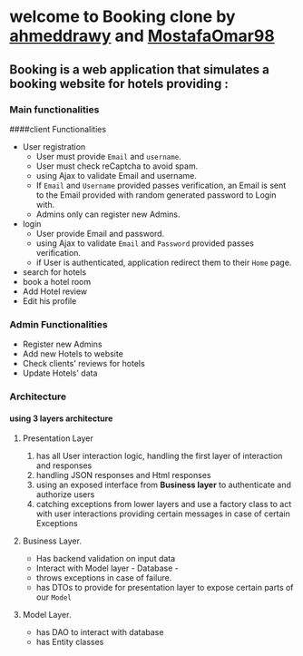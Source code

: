 # welcome to Booking clone by [ahmeddrawy](https://github.com/ahmeddrawy) and [MostafaOmar98](https://github.com/MostafaOmar98)
## Booking is a web application that simulates a booking website for hotels providing :
### Main functionalities
####client Functionalities
- User registration 
  - User must provide `Email` and `username`. 
  - User must check reCaptcha to avoid spam.
  - using Ajax to validate Email and username.
  - If `Email` and `Username` provided passes verification, an Email is sent to the Email provided with random generated password to Login with.
  - Admins only can register new Admins.
- login
  - User provide Email and password.
  - using Ajax to validate `Email` and `Password` provided passes verification.
  - if User is authenticated, application redirect them to their `Home` page.
- search for hotels
- book a hotel room
- Add Hotel review
- Edit his profile
### Admin Functionalities
- Register new Admins
- Add new Hotels to website
- Check clients' reviews for hotels
- Update Hotels' data


### Architecture
#### using 3 layers architecture
1.  Presentation Layer
    1. has all User interaction logic, handling the first layer of interaction and responses
    2. handling JSON responses and Html responses 
    3. using an exposed interface from **Business layer** to authenticate and  authorize users 
    4. catching exceptions from lower layers and use a factory class to act with user interactions providing certain messages in case of certain Exceptions 
2. Business Layer.
    * Has backend validation on input data
    * Interact with Model layer - Database - 
    * throws exceptions in case of failure.
    * has DTOs to provide for presentation layer to expose certain parts of our `Model`
    
3. Model Layer.
    * has DAO to interact with database
    * has Entity classes